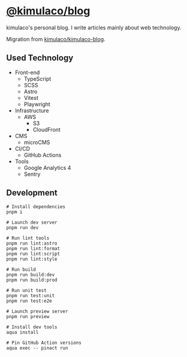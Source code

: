 # [@kimulaco/blog](https://blog.kimulaco.dev/)

kimulaco's personal blog. I write articles mainly about web technology.

Migration from [kimulaco/kimulaco-blog](https://github.com/kimulaco/kimulaco-blog/tree/master).

## Used Technology

- Front-end
  - TypeScript
  - SCSS
  - Astro
  - Vitest
  - Playwright
- Infrastructure
  - AWS
    - S3
    - CloudFront
- CMS
  - microCMS
- CI/CD
  - GitHub Actions
- Tools
  - Google Analytics 4
  - Sentry

## Development

```shell
# Install dependencies
pnpm i

# Launch dev server
pnpm run dev

# Run lint tools
pnpm run lint:astro
pnpm run lint:format
pnpm run lint:script
pnpm run lint:style

# Run build
pnpm run build:dev
pnpm run build:prod

# Run unit test
pnpm run test:unit
pnpm run test:e2e

# Launch preview server
pnpm run preview
```

```shell
# Install dev tools
aqua install

# Pin GitHub Action versions
aqua exec -- pinact run
```
